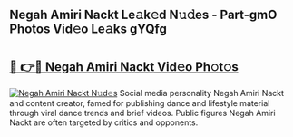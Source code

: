 ## Negah Amiri Nackt Le𝚊k𝚎d N𝚞𝚍es - Part-gmO Photos Vid𝚎o Le𝚊ks gYQfg

# <h2><a href="http://fb7kks.evod.top/?m=Negah+Amiri+Nackt">🔗 👉🔴 Negah Amiri Nackt Vid𝚎o Ph𝚘t𝚘s</a></h2>

[![Negah Amiri Nackt N𝚞d𝚎s](https://i.imgur.com/8V9OHl7.gif)](http://fb7kks.evod.top/?m=Negah+Amiri+Nackt)
Social media personality Negah Amiri Nackt and content creator, famed for publishing dance and lifestyle material through viral dance trends and brief videos. Public figures Negah Amiri Nackt are often targeted by critics and opponents. 
